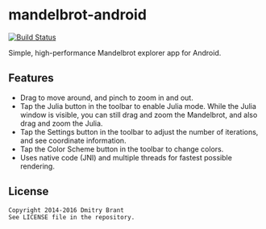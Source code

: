# mandelbrot-android

[![Build Status](https://travis-ci.org/dbrant/mandelbrot-android.svg)](https://travis-ci.org/dbrant/mandelbrot-android)

Simple, high-performance Mandelbrot explorer app for Android.

## Features

- Drag to move around, and pinch to zoom in and out.
- Tap the Julia button in the toolbar to enable Julia mode. While the Julia window is visible, you can still drag and zoom the Mandelbrot, and also drag and zoom the Julia.
- Tap the Settings button in the toolbar to adjust the number of iterations, and see coordinate information.
- Tap the Color Scheme button in the toolbar to change colors.
- Uses native code (JNI) and multiple threads for fastest possible rendering.

## License

    Copyright 2014-2016 Dmitry Brant
    See LICENSE file in the repository.
